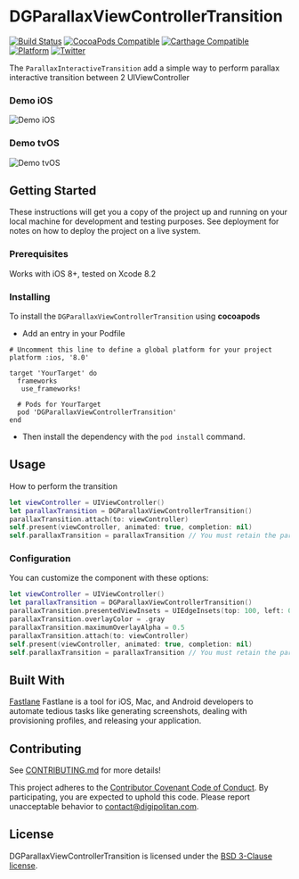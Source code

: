 DGParallaxViewControllerTransition
=================================

[![Build Status](https://travis-ci.org/Digipolitan/parallax-view-controller-transition-swift.svg?branch=master)](https://travis-ci.org/Digipolitan/parallax-view-controller-transition-swift)
[![CocoaPods Compatible](https://img.shields.io/cocoapods/v/DGParallaxViewControllerTransition.svg)](https://img.shields.io/cocoapods/v/DGParallaxViewControllerTransition.svg)
[![Carthage Compatible](https://img.shields.io/badge/Carthage-compatible-4BC51D.svg?style=flat)](https://github.com/Carthage/Carthage)
[![Platform](https://img.shields.io/cocoapods/p/DGParallaxViewControllerTransition.svg?style=flat)](http://cocoadocs.org/docsets/DGParallaxViewControllerTransition)
[![Twitter](https://img.shields.io/badge/twitter-@Digipolitan-blue.svg?style=flat)](http://twitter.com/Digipolitan)

The `ParallaxInteractiveTransition` add a simple way to perform parallax interactive transition between 2 UIViewController

### Demo iOS

![Demo iOS](https://github.com/Digipolitan/parallax-view-controller-transition-swift/blob/develop/Screenshots/ios_capture.gif?raw=true "Demo iOS")

### Demo tvOS

![Demo tvOS](https://github.com/Digipolitan/parallax-view-controller-transition-swift/blob/develop/Screenshots/tvos_capture.gif?raw=true "Demo tvOS")


## Getting Started

These instructions will get you a copy of the project up and running on your local machine for development and testing purposes. See deployment for notes on how to deploy the project on a live system.

### Prerequisites

Works with iOS 8+, tested on Xcode 8.2

### Installing

To install the `DGParallaxViewControllerTransition` using **cocoapods**

- Add an entry in your Podfile  

```
# Uncomment this line to define a global platform for your project
platform :ios, '8.0'

target 'YourTarget' do
  frameworks
   use_frameworks!

  # Pods for YourTarget
  pod 'DGParallaxViewControllerTransition'
end
```

- Then install the dependency with the `pod install` command.

## Usage

How to perform the transition

```swift
let viewController = UIViewController()
let parallaxTransition = DGParallaxViewControllerTransition()
parallaxTransition.attach(to: viewController)
self.present(viewController, animated: true, completion: nil)
self.parallaxTransition = parallaxTransition // You must retain the parallax transition
```

### Configuration

You can customize the component with these options:

```swift
let viewController = UIViewController()
let parallaxTransition = DGParallaxViewControllerTransition()
parallaxTransition.presentedViewInsets = UIEdgeInsets(top: 100, left: 0, bottom: 0, right: 0)
parallaxTransition.overlayColor = .gray
parallaxTransition.maximumOverlayAlpha = 0.5
parallaxTransition.attach(to: viewController)
self.present(viewController, animated: true, completion: nil)
self.parallaxTransition = parallaxTransition // You must retain the parallax transition
```

## Built With

[Fastlane](https://fastlane.tools/)
Fastlane is a tool for iOS, Mac, and Android developers to automate tedious tasks like generating screenshots, dealing with provisioning profiles, and releasing your application.

## Contributing

See [CONTRIBUTING.md](CONTRIBUTING.md) for more details!

This project adheres to the [Contributor Covenant Code of Conduct](CODE_OF_CONDUCT.md).
By participating, you are expected to uphold this code. Please report
unacceptable behavior to [contact@digipolitan.com](mailto:contact@digipolitan.com).

## License

DGParallaxViewControllerTransition is licensed under the [BSD 3-Clause license](LICENSE).
